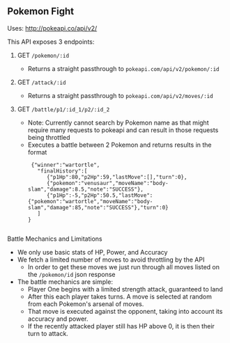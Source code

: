 

## Pokemon Fight

Uses: http://pokeapi.co/api/v2/

This API exposes 3 endpoints:

1. GET `/pokemon/:id`
   - Returns a straight passthrough to `pokeapi.com/api/v2/pokemon/:id`


2. GET `/attack/:id`
   - Returns a straight passthrough to `pokeapi.com/api/v2/moves/:id`

3. GET `/battle/p1/:id_1/p2/:id_2`
   - Note: Currently cannot search by Pokemon name as that might require many requests to pokeapi and can result in those requests being throttled
   - Executes a battle between 2 Pokemon and returns results in the format
	  ```
	   {"winner":"wartortle",
		 "finalHistory":[
		 	{"p1Hp":80,"p2Hp":59,"lastMove":[],"turn":0},
		 	{"pokemon":"venusaur","moveName":"body-slam","damage":8.5,"note":"SUCCESS"},
		 	{"p1Hp":-5,"p2Hp":50.5,"lastMove":{"pokemon":"wartortle","moveName":"body-slam","damage":85,"note":"SUCCESS"},"turn":0}
		 ]
	 }

	```

Battle Mechanics and Limitations

- We only use basic stats of HP, Power, and Accuracy
- We fetch a limited number of moves to avoid throttling by the API
   - In order to get these moves we just run through all moves listed on the `/pokemon/id` json response
- The battle mechanics are simple:
   - Player One begins with a limited strength attack, guaranteed to land
   - After this each player takes turns. A move is selected at random from each Pokemon's arsenal of moves.
   - That move is executed against the opponent, taking into account its accuracy and power.
   - If the recently attacked player still has HP above 0, it is then their turn to attack.
